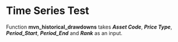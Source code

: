 # Time Series Test

Function **mvn_historical_drawdowns** takes ***Asset Code***, ***Price Type***, 
***Period_Start***, ***Period_End*** and ***Rank*** as an input.